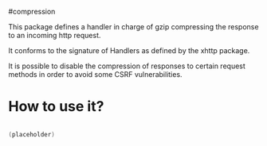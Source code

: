 #compression

This package defines a handler in charge of gzip compressing the response to
an incoming http request.

It conforms to the signature of Handlers as defined by the xhttp package.

It is possible to disable the compression of responses to certain request methods
in order to avoid some CSRF vulnerabilities.

How to use it?
==============

``` go

(placeholder)

```
